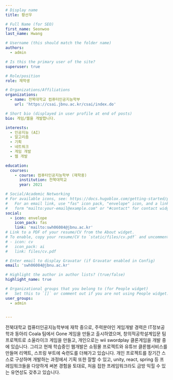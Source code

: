 ```yaml
---
# Display name
title: 황선우

# Full Name (for SEO)
first_name: Seonwoo
last_name: Hwang

# Username (this should match the folder name)
authors:
  - admin

# Is this the primary user of the site?
superuser: true

# Role/position
role: 재학생

# Organizations/Affiliations
organizations:
  - name: 전북대학교 컴퓨터인공지능학부
    url: 'https://csai.jbnu.ac.kr/csai/index.do'

# Short bio (displayed in user profile at end of posts)
bio: 게임/웹을 개발합니다.

interests:
  - 인공지능 (AI)
  - 알고리즘
  - 기획
  - 네트워크
  - 게임 개발
  - 웹 개발

education:
  courses:
    - course: 컴퓨터인공지능학부 (재학중)
      institution: 전북대학교
      year: 2021

# Social/Academic Networking
# For available icons, see: https://docs.hugoblox.com/getting-started/page-builder/#icons
#   For an email link, use "fas" icon pack, "envelope" icon, and a link in the
#   form "mailto:your-email@example.com" or "#contact" for contact widget.
social:
  - icon: envelope
    icon_pack: fas
    link: 'mailto:swh06084@jbnu.ac.kr'
# Link to a PDF of your resume/CV from the About widget.
# To enable, copy your resume/CV to `static/files/cv.pdf` and uncomment the lines below.
# - icon: cv
#   icon_pack: ai
#   link: files/cv.pdf

# Enter email to display Gravatar (if Gravatar enabled in Config)
email: 'swh06084@jbnu.ac.kr'

# Highlight the author in author lists? (true/false)
highlight_name: true

# Organizational groups that you belong to (for People widget)
#   Set this to `[]` or comment out if you are not using People widget.
user_groups:
  - admin


---
```


전북대학교 컴퓨터인공지능학부에 재학 중으로, 주력분야인 게임개발 경력은 IT정보공학과 동아리 Coala 팀에서 Gone 게임을 만들고 출시하였으며, 창의적공학설계입문 팀프로젝트로 소울라이크 게임을 만들고, 개인으로는 wii swordplay 클론게임을 개발 중에 있습니다. 그리고 현재 학습중인 웹개발은 쇼핑몰 프로젝트와 유튜브 클론웹서비스를 만들며 리액트, 스프링 부트에 숙련도를 더해가고 있습니다. 개인 프로젝트를 장기간 스스로 구상하며 개발하는 과정에서 기획 또한 잘할 수 있고, unity, react, spring 등 프레임워크들을 다양하게 써본 경험을 토대로, 처음 접한 프레임워크라도 금방 익힐 수 있는 유연성도 갖추고 있습니다.
